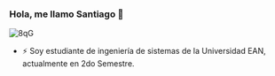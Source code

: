 ### Hola, me llamo Santiago 👋 
![8qG](https://user-images.githubusercontent.com/102564125/160720662-bd3343cf-6ca1-4110-915e-c1e8a1075df9.gif) 

- ⚡ Soy estudiante de ingeniería de sistemas de la Universidad EAN, actualmente en 2do Semestre.

